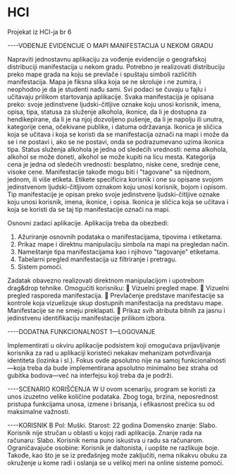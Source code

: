 # HCI
Projekat iz HCI-ja br 6

----VOĐENJE EVIDENCIJE O MAPI MANIFESTACIJA U NEKOM GRADU

Napraviti jednostavnu aplikaciju za vođenje evidencije o geografskoj distribuciji manifestacija
u nekom gradu. Potrebno je realizovati distribuciju preko mape grada na koju se prevlače i spuštaju
simboli različitih manifestacija. Mapa je fiksna slika koja se ne skroluje i ne zumira, i neophodno je da
je studenti nađu sami. Svi podaci se čuvaju u fajlu i učitavaju prilikom startovanja aplikacije.
Svaka manifestacija je opisana preko: svoje jedinstvene ljudski-čitljive oznake koju unosi
korisnik, imena, opisa, tipa, statusa za služenje alkohola, ikonice, da li je dostupna za hendikepirane,
da li je na njoj dozvoljeno pušenje, da li je napolju ili unutra, kategorije cena, očekivane publike, i
datuma održavanja. Ikonica je sličica koja se učitava i koja se koristi da se manifestacija označi na mapi
i može da se i ne postavi i, ako se ne postavi, onda se podrazumevano uzima ikonica tipa. Status
služenja alkohola je jedna od sledećih vrednosti: nema alkohola, alkohol se može doneti, alkohol se
može kupiti na licu mesta. Kategorija cena je jedna od sledećih vrednosti: besplatno, niske cene,
srednje cene, visoke cene. Manifestacije takođe mogu biti i "tagovane" sa nijednom, jednom, ili više
etiketa. Etikete specificira korisnik i one su opisane svojom jedinstvenom ljudski-čitljivom oznakom
koju unosi korisnik, bojom i opisom.
Tip manifestacije je opisan preko svoje jedinstvene ljudski-čitljive oznake koju unosi korisnik,
imena, ikonice, i opisa. Ikonica je sličica koja se učitava i koja se koristi da se taj tip manifestacije
označi na mapi.


Osnovni zadaci aplikacije. Aplikacija treba da obezbedi:
1. Ažuriranje osnovnih podataka o manifestacijama, tipovima i etiketama.
2. Prikaz mape i direktnu manipulaciju simbola na mapi na pregledan način.
3. Nameštanje tipa manifestacijama kao i njihovo "tagovanje" etiketama.
4. Tabelarni pregled manifestacija uz filtriranje i pretragu.
5. Sistem pomoći.


Zadatak obavezno realizovati direktnom manipulacijom i upotrebom drag&drop
tehnike. Omogućiti korisniku:
 Vizuelni pregled mape.
 Vizuelni pregled rasporeda manifestacija.
 Prevlačenje predstave manifestacije sa kontrole koja vizuelizuje skup dostupnih manifestacija
na predstavu mape. Manifestacije se ne smeju preklapati.
 Prikaz svih atributa bitnih za jasnu i jedinstvenu identifikaciju manifestacije prilikom izbora. 

----DODATNA FUNKCIONALNOST 1—LOGOVANJE

Implementirati u okviru aplikacije podsistem koji omogućava prijavljivanje korisnika za rad u
aplikaciji koristeći nekakav mehanizam potvrđivanja identiteta (lozinka i sl.). Fokus ovde apsolutno
nije na samoj funkcionalnosti—koja treba da bude implementirana apsolutno minimalno bez straha
od gubitka bodova—već na interfejsu koji treba da je podrži. 

----SCENARIO KORIŠĆENJA W
U ovom scenariju, program se koristi za unos izuzetno velike količine podataka. Zbog toga,
brzina, neposrednost pristupa funkcijama unosa, izmene i brisanja, i efikasnost prečica su od
maksimalne važnosti. 


----KORISNIK B
Pol: Muški.
Starost: 22 godina
Domensko znanje:  Slabo. Korisnik nije stručan u oblasti u kojoj radi aplikacija.
Znanje rada na računaru: Slabo. Korisnik nema puno iskustva u radu sa računarom.
Ograničavajuće osobine: Korisnik je daltonista, i uopšte ne razlikuje boje. Takođe, kao što je se iz
pređašnjeg može zaključiti, nema nikakvu obuku za okruženje u kome radi i
oslanja se u velikoj meri na online sisteme pomoći.

